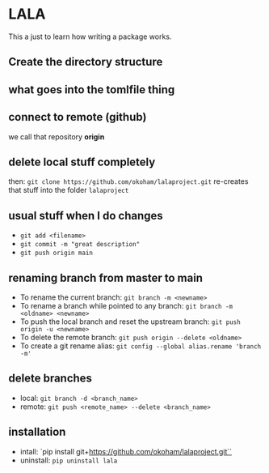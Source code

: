 # LALA

This a just to learn how writing a package works.


## Create the directory structure


## what goes into the tomlfile thing


## connect to remote (github)

we call that repository __origin__


## delete local stuff completely

then: `git clone https://github.com/okoham/lalaproject.git` re-creates that stuff into the folder `lalaproject`


## usual stuff when I do changes
- `git add <filename>`
- `git commit -m "great description"`
- `git push origin main`


## renaming branch from master to main

- To rename the current branch: `git branch -m <newname>`
- To rename a branch while pointed to any branch: `git branch -m <oldname> <newname>`
- To push the local branch and reset the upstream branch: `git push origin -u <newname>`
- To delete the remote branch: `git push origin --delete <oldname>`
- To create a git rename alias: `git config --global alias.rename 'branch -m'`

## delete branches

- local: `git branch -d <branch_name>`
- remote: `git push <remote_name> --delete <branch_name>`

## installation

- intall: `pip install git+https://github.com/okoham/lalaproject.git``
- uninstall: `pip uninstall lala`